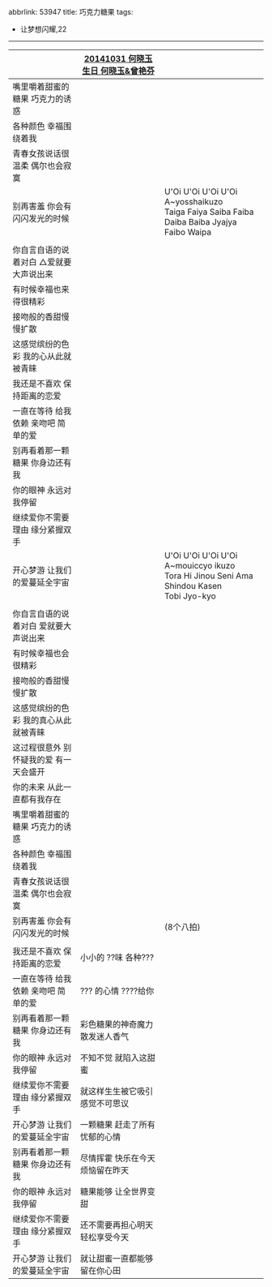 abbrlink: 53947
title: 巧克力糖果
tags:
  - 让梦想闪耀,22
---
|      |[20141031 何晓玉生日 何晓玉&曾艳芬](https://www.bilibili.com/video/BV1Zs411U7sh/?p=8&t=6736)|      |
|--|--|--|
|嘴里嚼着甜蜜的糖果 巧克力的诱惑|      |      |
|各种颜色 幸福围绕着我|      |      |
|青春女孩说话很温柔 偶尔也会寂寞|      |      |
|别再害羞 你会有闪闪发光的时候|      |U'Oi U'Oi U'Oi U'Oi<br>A~yosshaikuzo<br>Taiga Faiya Saiba Faiba Daiba Baiba Jyajya<br>Faibo Waipa|
|      |      |      |
|你自言自语的说着对白 △爱就要大声说出来|      |      |
|有时候幸福也来得很精彩|      |      |
|接吻般的香甜慢慢扩散|      |      |
|这感觉缤纷的色彩 我的心从此就被青睐|      |      |
|我还是不喜欢 保持距离的恋爱|      |      |
|一直在等待 给我依赖 亲吻吧 简单的爱|      |      |
|别再看着那一颗糖果 你身边还有我|      |      |
|你的眼神 永远对我停留|      |      |
|继续爱你不需要理由 缘分紧握双手|      |      |
|开心梦游 让我们的爱蔓延全宇宙|      |U'Oi U'Oi U'Oi U'Oi<br>A~mouiccyo ikuzo<br>Tora Hi Jinou Seni Ama Shindou Kasen<br>Tobi Jyo-kyo|
|      |      |      |
|你自言自语的说着对白 爱就要大声说出来|      |      |
|有时候幸福也会很精彩|      |      |
|接吻般的香甜慢慢扩散|      |      |
|这感觉缤纷的色彩 我的真心从此就被青睐|      |      |
|这过程很意外 别怀疑我的爱 有一天会盛开|      |      |
|你的未来 从此一直都有我存在|      |      |
|嘴里嚼着甜蜜的糖果 巧克力的诱惑|      |      |
|各种颜色 幸福围绕着我|      |      |
|青春女孩说话很温柔 偶尔也会寂寞|      |      |
|别再害羞 你会有闪闪发光的时候|      |(8个八拍)|
|      |      |      |
|我还是不喜欢 保持距离的恋爱|小小的 ??味 各种???|      |
|一直在等待 给我依赖 亲吻吧 简单的爱|??? 的心情 ????给你|      |
|别再看着那一颗糖果 你身边还有我|彩色糖果的神奇魔力 散发迷人香气|      |
|你的眼神 永远对我停留|不知不觉 就陷入这甜蜜|      |
|继续爱你不需要理由 缘分紧握双手|就这样生生被它吸引 感觉不可思议|      |
|开心梦游 让我们的爱蔓延全宇宙|一颗糖果 赶走了所有忧郁的心情|      |
|别再看着那一颗糖果 你身边还有我|尽情挥霍 快乐在今天 烦恼留在昨天|      |
|你的眼神 永远对我停留|糖果能够 让全世界变甜|      |
|继续爱你不需要理由 缘分紧握双手|还不需要再担心明天 轻松享受今天|      |
|开心梦游 让我们的爱蔓延全宇宙|就让甜蜜一直都能够留在你心田|      |
